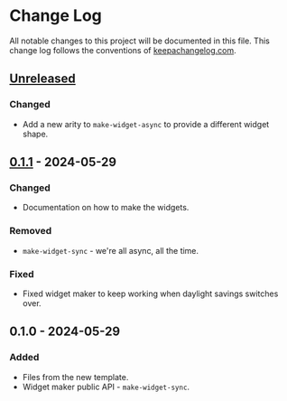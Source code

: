# Change Log
All notable changes to this project will be documented in this file. This change log follows the conventions of [keepachangelog.com](http://keepachangelog.com/).

## [Unreleased]
### Changed
- Add a new arity to `make-widget-async` to provide a different widget shape.

## [0.1.1] - 2024-05-29
### Changed
- Documentation on how to make the widgets.

### Removed
- `make-widget-sync` - we're all async, all the time.

### Fixed
- Fixed widget maker to keep working when daylight savings switches over.

## 0.1.0 - 2024-05-29
### Added
- Files from the new template.
- Widget maker public API - `make-widget-sync`.

[Unreleased]: https://sourcehost.site/your-name/sistemas-l/compare/0.1.1...HEAD
[0.1.1]: https://sourcehost.site/your-name/sistemas-l/compare/0.1.0...0.1.1
